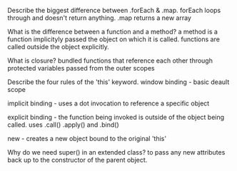 Describe the biggest difference between .forEach & .map.
forEach loops through and doesn't return anything. .map returns a new array

What is the difference between a function and a method?
a method is a function implicityly passed the object on which it is called.
functions are called outside the object explicitly.

What is closure?
bundled functions that reference each other through protected variables passed from the outer scopes

Describe the four rules of the 'this' keyword.
window binding - basic deault scope

implicit binding -
uses a dot invocation to reference a specific object

explicit binding -
the function being invoked is outside of the object being called. uses .call() .apply() and .bind()

new - creates a new object bound to the original 'this'

Why do we need super() in an extended class? 
to pass any new attributes back up to the constructor of the parent object.

